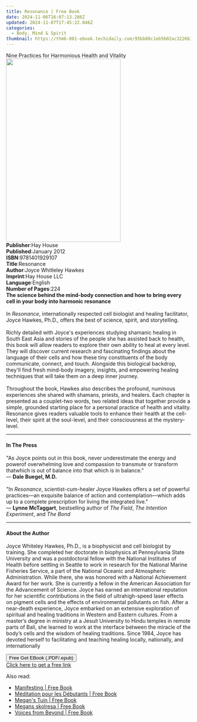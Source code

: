 ```yaml
---
title: Resonance | Free Book
date: 2024-11-06T16:07:13.286Z
updated: 2024-11-07T17:45:22.046Z
categories:
  - Body, Mind & Spirit
thumbnail: https://thmb-001-ebook.techidaily.com/95bb88c1eb5602ac3226b190883e3e73794ce1e1bab7df623817372e2e59afc7.jpg
---
```

<main id="book-container">
  <div class="flex flex-col">
    <div class="book-brief flex-1 py-6 px-4 sm:p-6 md:py-10 md:px-8">
      <!-- brief-->
      <div class="book-brief-main">
        Nine Practices for Harmonious Health and Vitality
      </div>
    </div>
    <div
      class="book-meta-info flex-1 grid gap-4 col-start-1 col-end-3 row-start-1 sm:mb-6 sm:grid-cols-4 lg:gap-6 lg:col-start-2 lg:row-end-6 lg:row-span-6 lg:mb-0"
    >
      <div
        class="book-meta-info-left place-content-center mt-4 p-4 text-sm leading-6 col-start-2 col-span-2 dark:text-slate-400"
      >
        <img
          class="w-full h-500 object-cover rounded-lg sm:h-255 sm:col-span-2 lg:col-span-full"
          src="https://img-001-ebook.techidaily.com/8142a59a7673ee56b84bedfe3f560292b9be3024225153f8708dc65f571a6c5b.jpg"
          alt=""
          width="312"
          height="500"
        />
      </div>
      <div
        class="book-meta-info-right mt-2 col-start-1 row-start-2 col-span-3 self-center"
      >
        <!-- meta data  -->
        <div class="flex flex-col px-4 md:px-8">
          <div class="flex-1">
            <strong>Publisher</strong>:<span class="px-2">Hay House</span>
          </div>
          <div class="flex-1">
            <strong>Published</strong>:<span class="px-2">January 2012</span>
          </div>
          <div class="flex-1">
            <strong>ISBN</strong>:<span class="px-2">9781401929107</span>
          </div>
          <div class="flex-1">
            <strong>Title</strong>:<span class="px-2">Resonance</span>
          </div>
          <div class="flex-1">
            <strong>Author</strong>:<span class="px-2"
              >Joyce Whitleley Hawkes</span
            >
          </div>
          <div class="flex-1">
            <strong>Imprint</strong>:<span class="px-2">Hay House LLC</span>
          </div>
          <div class="flex-1">
            <strong>Language</strong>:<span class="px-2">English</span>
          </div>
          <div class="flex-1">
            <strong>Number of Pages</strong>:<span class="px-2">224</span>
          </div>
        </div>
      </div>
    </div>
    <div class="book-description flex-1 py-6 px-4 sm:p-6 md:py-10 md:px-8">
      <div class="book-description-main">
        <div accordion-content="" id="description">
          <b
            >The science behind the mind-body connection and how to bring every
            cell in your body into harmonic resonance<br /></b
          ><br />In <i>Resonance</i>, internationally respected cell biologist
          and healing facilitator, Joyce Hawkes, Ph.D., offers the best of
          science, spirit, and storytelling. <br /><br />Richly detailed with
          Joyce's experiences studying shamanic healing in South East Asia and
          stories of the people she has assisted back to health, this book will
          allow readers to explore their own ability to heal at every level.
          They will discover current research and fascinating findings about the
          language of their cells and how these tiny constituents of the body
          communicate, connect, and touch. Alongside this biological backdrop,
          they'll find fresh mind-body imagery, insights, and empowering healing
          techniques that will take them on a deep inner journey.
          <br /><br />Throughout the book, Hawkes also describes the profound,
          numinous experiences she shared with shamans, priests, and healers.
          Each chapter is presented as a couplet-two words, two related ideas
          that together provide a simple, grounded starting place for a personal
          practice of health and vitality. Resonance gives readers valuable
          tools to enhance their health at the cell-level, their spirit at the
          soul-level, and their consciousness at the mystery-level.
        </div>
        <div class="accordion-fader"></div>
      </div>
    </div>
    <div class="book-excerpts flex-1 py-6 px-4 sm:p-6 md:py-10 md:px-8">
      <!-- excerpts-->
      <div class="book-excerpts-main">
        <hr />
        <h4 class="placeholder placeholder-heading">
          <span>In The Press</span>
        </h4>
        <p>
          "As Joyce points out in this book, never underestimate the energy and
          powerof overwhelming love and compassion to transmute or transform
          thatwhich is out of balance into that which is in balance."<br />—
          <b>Dale Buegel, M.D.</b><br /><br />"In <i>Resonance</i>,
          scientist-cum-healer Joyce Hawkes offers a set of powerful
          practices—an exquisite balance of action and contemplation—which adds
          up to a complete prescription for living the integrated live."<br />—
          <b>Lynne McTaggart</b>, bestselling author of <i>The Field</i>,
          <i>The Intention Experiment</i>, and <i>The Bond</i>
        </p>
      </div>
    </div>
    <div class="book-about-author flex-1 py-6 px-4 sm:p-6 md:py-10 md:px-8">
      <!-- about author-->
      <div class="book-main-author-main">
        <hr />
        <h4 class="placeholder placeholder-heading">
          <span>About the Author</span>
        </h4>
        <p>
          Joyce Whiteley Hawkes, Ph.D., is a biophysicist and cell biologist by
          training. She completed her doctorate in biophysics at Pennsylvania
          State University and was a postdoctoral fellow with the National
          Institutes of Health before settling in Seattle to work in research
          for the National Marine Fisheries Service, a part of the National
          Oceanic and Atmospheric Administration. While there, she was honored
          with a National Achievement Award for her work. She is currently a
          fellow in the American Association for the Advancement of Science.
          Joyce has earned an international reputation for her scientific
          contributions in the field of ultrahigh-speed laser effects on pigment
          cells and the effects of environmental pollutants on fish. After a
          near-death experience, Joyce embarked on an extensive exploration of
          spiritual and healing traditions in Western and Eastern cultures. From
          a master’s degree in ministry at a Jesuit University to Hindu temples
          in remote parts of Bali, she learned to work at the interface between
          the miracle of the body’s cells and the wisdom of healing traditions.
          Since 1984, Joyce has devoted herself to facilitating and teaching
          healing locally, nationally, and internationally
        </p>
      </div>
    </div>
    <div class="book-free-get flex-1 py-6 px-4 sm:p-6 md:py-10 md:px-8">
      <button
        id="btn-free-get"
        class="bg-blue-500 hover:bg-blue-700 text-white font-bold py-2 px-4 rounded"
      >
        Free Get EBook (.PDF/.epub)
      </button>
      <div id="countdown-display" class="px-2 text-lg mt-2"></div>
      <a
        id="free-link"
        class="hidden bg-blue-500 hover:bg-blue-700 text-white font-bold py-2 px-4 rounded"
        href="https://www.ebooks.com/en-us/book/96317232/resonance/joyce-whitleley-hawkes/"
        target="_blank"
        >Click here to get a free link</a
      >
    </div>
    <script>
      let countdownTime = 0;
      let countdownInterval = null;
      document
        .getElementById('btn-free-get')
        .addEventListener('click', startCountdown);
      function startCountdown() {
        countdownTime = new Date().getTime() + 60000 * 3;
        countdownInterval = setInterval(updateCountdown, 1000);
        document.getElementById('btn-free-get').disabled = true;
        document
          .getElementById('btn-free-get')
          .classList.add('bg-gray-500', 'cursor-not-allowed');
      }
      function updateCountdown() {
        let currentTime = new Date().getTime();
        let timeLeft = countdownTime - currentTime;
        let secondsLeft = Math.floor(timeLeft / 1000);
        document.getElementById('countdown-display').innerHTML =
          `Remaining time: ${secondsLeft} seconds.`;
        if (secondsLeft <= 0) {
          clearInterval(countdownInterval);
          document.getElementById('btn-free-get').classList.add('hidden');
          document.getElementById('free-link').classList.remove('hidden');
          document.getElementById('countdown-display').innerHTML = '';
        }
      }
    </script>
  </div>
</main>

<ins class="adsbygoogle"
      style="display:block"
      data-ad-client="ca-pub-7571918770474297"
      data-ad-slot="8358498916"
      data-ad-format="auto"
      data-full-width-responsive="true"></ins>
    

<span class="atpl-alsoreadstyle">Also read:</span>
<div><ul>
<li><a href="https://novels-ebooks.techidaily.com/210103342-9781250769541-manifesting/"><u>Manifesting | Free Book</u></a></li>
<li><a href="https://novels-ebooks.techidaily.com/210103153-9781071546949-meditation-pour-les-debutants/"><u>Méditation pour les Débutants | Free Book</u></a></li>
<li><a href="https://novels-ebooks.techidaily.com/210103035-9781071558904-megans-tuin/"><u>Megan's Tuin | Free Book</u></a></li>
<li><a href="https://novels-ebooks.techidaily.com/210103152-9781071555194-megans-skolresa/"><u>Megans skolresa | Free Book</u></a></li>
<li><a href="https://novels-ebooks.techidaily.com/210103084--voices-from-beyond/"><u>Voices from Beyond | Free Book</u></a></li>
</ul></div>

